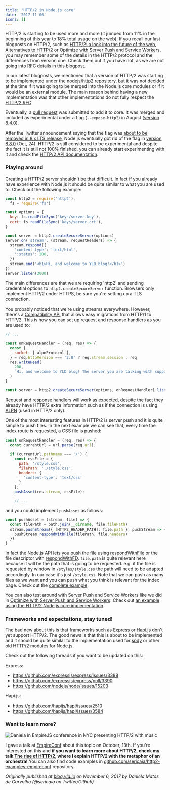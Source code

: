 ```yaml
---
title: 'HTTP/2 in Node.js core'
date: '2017-11-06'
icons: []
---
```


HTTP/2 is starting to be used more and more (it jumped from 11% in the beginning of this year to 18% total usage on the web). If you recall our last blogposts on HTTP/2, such as [HTTP/2: a look into the future of the web](/blog/2017-01-10/http-2-a-look-into-the-future-of-the-web), [Alternatives to HTTP/2](/blog/2017-02-08/alternatives-to-http-2) or [Optimize with Server Push and Service Workers](/blog/2017-03-01/optimize-with-http-2-server-push-and-service-workers), you may remember some of the details in the HTTP/2 protocol and the differences from version one. Check them out if you have not, as we are not going into RFC details in this blogpost.

In our latest blogposts, we mentioned that a version of HTTP/2 was starting to be implemented under the [nodejs/http2 repository](https://github.com/nodejs/http2), but it was not decided at the time if it was going to be merged into the Node.js core modules or if it would be an external module. The main reason behind having a new implementation was that other implementations do not fully respect the [HTTP/2 RFC](https://tools.ietf.org/html/rfc7540).

Eventually, a [pull request](https://github.com/nodejs/node/pull/14239) was submitted to add it to core. It was merged and included as experimental under a flag (`--expose-http2`) in August ([version 8.4.0](https://github.com/nodejs/node/blob/master/doc/changelogs/CHANGELOG_V8.md#2017-08-15-version-840-current-addaleax)).

After the Twitter announcement saying that the flag was [about to be removed in 8.x LTS release](https://twitter.com/MylesBorins/status/920707800719921156), Node.js eventually got rid of the flag in [version 8.8.0](https://nodejs.org/en/blog/release/v8.8.0/) (Oct, 24). HTTP/2 is still considered to be experimental and despite the fact it is still not 100% finished, you can already start experimenting with it and check the [HTTP/2 API documentation](https://nodejs.org/api/http2.html).

### Playing around

Creating a HTTP/2 server shouldn't be that difficult. In fact if you already have experience with Node.js it should be quite similar to what you are used to. Check out the following example:

```js
const http2 = require('http2'),
  fs = require('fs')

const options = {
  key: fs.readFileSync('keys/server.key'),
  cert: fs.readFileSync('keys/server.crt'),
}

const server = http2.createSecureServer(options)
server.on('stream', (stream, requestHeaders) => {
  stream.respond({
    'content-type': 'text/html',
    ':status': 200,
  })
  stream.end('<h1>Hi, and welcome to YLD blog!</h1>')
})
server.listen(3000)
```

The main differences are that we are requiring 'http2' and sending credential options to `http2.createSecureServer` function. Browsers only implement HTTP/2 under HTTPS, be sure you're setting up a TLS connection.

You probably noticed that we're using streams everywhere. However, there's a [Compatibility API](https://nodejs.org/api/http2.html#http2_compatibility_api) that allows easy migrations from HTTP/1 to HTTP/2. This is how you can set up request and response handlers as you are used to:

```js
// ...

const onRequestHandler = (req, res) => {
  const {
    socket: { alpnProtocol },
  } = req.httpVersion === '2.0' ? req.stream.session : req
  res.writeHead(
    200,
    `Hi, and welcome to YLD blog! The server you are talking with supports ${alpnProtocol} `
  )
}

const server = http2.createSecureServer(options, onRequestHandler).listen(3000)
```

Request and response handlers will work as expected, despite the fact they already have HTTP/2 extra information such as if the connection is using [ALPN](https://tools.ietf.org/html/rfc7301) (used in HTTP/2 only).

One of the most interesting features in HTTP/2 is server push and it is quite simple to push files. In the next example we can see that, every time the index route is requested, a CSS file is pushed:

```js
const onRequestHandler = (req, res) => {
  const currentUrl = url.parse(req.url);

  if (currentUrl.pathname === '/') {
    const cssFile = {
      path: '/style.css',
      filePath: './style.css',
      headers: {
        'content-type': 'text/css'
      }
    };
    pushAsset(res.stream, cssFile);

    // ...
```

and you could implement `pushAsset` as follows:

```js
const pushAsset = (stream, file) => {
  const filePath = path.join(__dirname, file.filePath)
  stream.pushStream({ [HTTP2_HEADER_PATH]: file.path }, pushStream => {
    pushStream.respondWithFile(filePath, file.headers)
  })
}
```

In fact the Node.js API lets you push the file using [respondWithFile](https://nodejs.org/api/http2.html#http2_http2stream_respondwithfile_path_headers_options) or the file descriptor with [respondWithFD](https://nodejs.org/api/http2.html#http2_http2stream_respondwithfd_fd_headers_options). `file.path` is quite relevant here because it will be the path that is going to be requested. e.g. if the file is requested by window in `/styles/style.css` the path will need to be adapted accordingly. In our case it's just `/style.css`. Note that we can push as many files as we want and you can push what you think is relevant for the index page. Check out the [complete example](https://github.com/sericaia/http2-examples-empireconf/tree/master/04-server-push).

You can also test around with Server Push and Service Workers like we did in [Optimize with Server Push and Service Workers](/blog/2017-03-01/optimize-with-http-2-server-push-and-service-workers). Check out [an example using the HTTP/2 Node.js core implementation](https://github.com/sericaia/http2-examples-empireconf/tree/master/07-server-push-service-workers).

### Frameworks and expectations, stay tuned!

The bad new about this is that frameworks such as [Express](https://expressjs.com/) or [Hapi.js](https://hapijs.com) don't yet support HTTP/2. The good news is that this is about to be implemented and it should be quite similar to the implementation used for [spdy](https://www.npmjs.com/package/spdy) or other old HTTP/2 modules for Node.js.

Check out the following threads if you want to be updated on this:

Express:

- https://github.com/expressjs/express/issues/3388
- https://github.com/expressjs/express/pull/3390
- https://github.com/nodejs/node/issues/15203

Hapi.js:

- https://github.com/hapijs/hapi/issues/2510
- https://github.com/hapijs/hapi/issues/3584

### Want to learn more?

![Daniela in EmpireJS conference in NYC presenting HTTP/2 with music](https://user-images.githubusercontent.com/1150553/32338096-b5cfc0ac-bfeb-11e7-9493-5598342b125a.png)

I gave a talk at [EmpireConf](http://2017.empireconf.org/) about this topic on October, 13th. If you're interested on this and **if you want to learn more about HTTP/2, check my talk [The rise of HTTP/2](https://www.youtube.com/watch?v=yToHjxhCeYM), where I explain HTTP/2 with the metaphor of an orchestra!** You can also find code examples in [github.com/sericaia/http2-examples-empireconf](https://github.com/sericaia/http2-examples-empireconf) repository.

_Originally published at [blog.yld.io](https://blog.yld.io/) on November 6, 2017 by Daniela Matos de Carvalho (@sericaia on Twitter/Github)_
